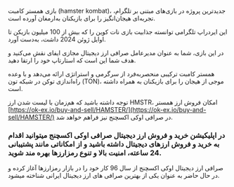 
بازی همستر کامبت (hamster kombat)، جدیدترین پروژه در بازی‌های مبتنی ‌بر تلگرام، تجربه‌ای هیجان‌انگیز را برای بازیکنان به‌ارمغان آورده است.

این ایردراپ تلگرامی توانسته جذابیت بازی نات‌ کوین را که بیش از 100 میلیون بازیکن تا اوایل ژوئن 2024 داشت، به‌دست آورد.

در این بازی، شما به ‌عنوان مدیرعامل صرافی ارز دیجیتال مجازی ایفای نقش می‌کنید و هدف شما این است که استارتاپ خود را ارتقا دهید.

همستر کامبت ترکیبی منحصربه‌فرد از سرگرمی و استراتژی ارائه می‌دهد و با وعده راه‌اندازی توکن در شبکه تون (TON)، موجی از هیجان را برای بازیکنان به همراه داشته است.

توجه داشته باشید که هم‌زمان با لیست شدن ارز HMSTR، امکان فروش ارز همستر [https://ok-ex.io/buy-and-sell/HAMSTER/](https://ok-ex.io/buy-and-sell/HAMSTER/) در صرافی اوکی اکسچنج نیز فراهم خواهد شد.

### در اپلیکیشن خرید و فروش ارز دیجیتال صرافی اوکی اکسچنج میتوانید اقدام به خرید و فروش ارزهای دیجیتال داشته باشید و از امکاناتی مانند پشتیبانی 24 ساعته، امنیت بالا و تنوع رمزارزها بهره مند شوید.

صرافی ارز دیجیتال اوکی اکسچنج از سال 96 کار خود را در بازار رمزارزها آغاز کرده و در حال حاضر به عنوان یکی از بهترین صرافی های ارز دیجیتال ایرانی شناخته میشود.
